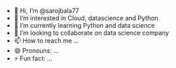 - 👋 Hi, I’m @sarojbala77
- 👀 I’m interested in Cloud, datascience and Python
- 🌱 I’m currently learning Python and data science
- 💞️ I’m looking to collaborate on data science company
- 📫 How to reach me ...
- 😄 Pronouns: ...
- ⚡ Fun fact: ...

<!---
sarojbala77/sarojbala77 is a ✨ special ✨ repository because its `README.md` (this file) appears on your GitHub profile.
You can click the Preview link to take a look at your changes.
--->
